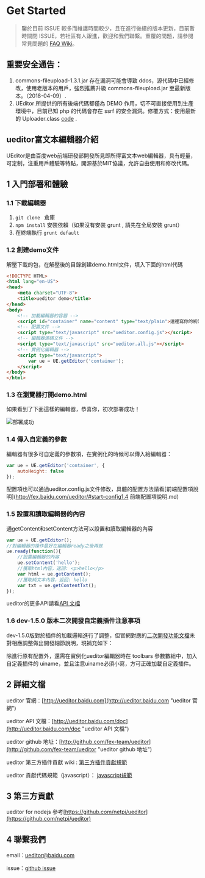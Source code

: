 Get Started
=====

> 鑒於目前 ISSUE 較多而維護時間較少，且在進行後續的版本更新，目前暫時關閉 ISSUE，若社區有人跟進，歡迎和我們聯繫。重覆的問題，請參閱常見問題的 [FAQ Wiki](https://github.com/fex-team/ueditor/wiki/FAQ)。

## 重要安全通告：

1. commons-fileupload-1.3.1.jar 存在漏洞可能會導致 ddos，源代碼中已經修改，使用老版本的用戶，強烈推薦升級 commons-fileupload.jar 至最新版本。（2018-04-09）.
2. UEditor 所提供的所有後端代碼都僅為 DEMO 作用，切不可直接使用到生產環境中，目前已知 php 的代碼會存在 ssrf 的安全漏洞。修覆方式：使用最新的 Uploader.class [code](https://github.com/fex-team/ueditor/blob/dev-1.5.0/php/Uploader.class.php) .

## ueditor富文本編輯器介紹

UEditor是由百度web前端研發部開發所見即所得富文本web編輯器，具有輕量，可定制，注重用戶體驗等特點，開源基於MIT協議，允許自由使用和修改代碼。

## 1 入門部署和體驗

### 1.1 下載編輯器

1. `git clone ` 倉庫
2. `npm install` 安裝依賴（如果沒有安裝 grunt , 請先在全局安裝 grunt）
3. 在終端執行 `grunt default`

### 1.2 創建demo文件
解壓下載的包，在解壓後的目錄創建demo.html文件，填入下面的html代碼

```html
<!DOCTYPE HTML>
<html lang="en-US">
<head>
	<meta charset="UTF-8">
	<title>ueditor demo</title>
</head>
<body>
	<!-- 加載編輯器的容器 -->
	<script id="container" name="content" type="text/plain">這裡寫你的初始化內容</script>
	<!-- 配置文件 -->
	<script type="text/javascript" src="ueditor.config.js"></script>
	<!-- 編輯器源碼文件 -->
	<script type="text/javascript" src="ueditor.all.js"></script>
	<!-- 實例化編輯器 -->
	<script type="text/javascript">
	    var ue = UE.getEditor('container');
	</script>
</body>
</html>
```

### 1.3 在瀏覽器打開demo.html

如果看到了下面這樣的編輯器，恭喜你，初次部署成功！

![部署成功](http://fex.baidu.com/ueditor/doc/images/demo.png)

### 1.4 傳入自定義的參數

編輯器有很多可自定義的參數項，在實例化的時候可以傳入給編輯器：
```javascript
var ue = UE.getEditor('container', {
    autoHeight: false
});
```

配置項也可以通過ueditor.config.js文件修改，具體的配置方法請看[前端配置項說明](http://fex.baidu.com/ueditor/#start-config1.4 前端配置項說明.md)

### 1.5 設置和讀取編輯器的內容

通getContent和setContent方法可以設置和讀取編輯器的內容
```javascript
var ue = UE.getEditor();
//對編輯器的操作最好在編輯器ready之後再做
ue.ready(function(){
    //設置編輯器的內容
    ue.setContent('hello');
    //獲取html內容，返回: <p>hello</p>
    var html = ue.getContent();
    //獲取純文本內容，返回: hello
    var txt = ue.getContentTxt();
});
```

ueditor的更多API請看[API 文檔](http://ueditor.baidu.com/doc "ueditor API 文檔")

### 1.6 dev-1.5.0 版本二次開發自定義插件注意事項

dev-1.5.0版對於插件的加載邏輯進行了調整，但官網對應的[二次開發功能文檔](http://fex.baidu.com/ueditor/#dev-developer)未對相應調整做出開發細節說明，現補充如下：

除進行原有配置外，還需在實例化ueditor編輯器時在 toolbars 參數數組中，加入自定義插件的 uiname，並且注意uiname必須小寫，方可正確加載自定義插件。 

## 2 詳細文檔

ueditor 官網：[http://ueditor.baidu.com](http://ueditor.baidu.com "ueditor 官網")

ueditor API 文檔：[http://ueditor.baidu.com/doc](http://ueditor.baidu.com/doc "ueditor API 文檔")

ueditor github 地址：[http://github.com/fex-team/ueditor](http://github.com/fex-team/ueditor "ueditor github 地址")

ueditor 第三方插件貢獻 wiki : [第三方插件貢獻規範](http://ueditor.baidu.com/website/thirdproject.html)

ueditor 貢獻代碼規範（javascript）： [javascript規範](https://github.com/fex-team/styleguide/blob/master/javascript.md)

## 3 第三方貢獻

ueditor for nodejs 參考[https://github.com/netpi/ueditor](https://github.com/netpi/ueditor)

## 4 聯繫我們

email：[ueditor@baidu.com](mailto://email:ueditor@baidu.com "發郵件給ueditor開發組")

issue：[github issue](http://github.com/fex-team/ueditor/issues "ueditor 論壇")
